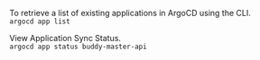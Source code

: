 
To retrieve a list of existing applications in ArgoCD using the CLI.\
`argocd app list`

View Application Sync Status.\
`argocd app status buddy-master-api`

